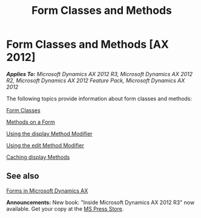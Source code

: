 ﻿---
title: Form Classes and Methods
TOCTitle: Form Classes and Methods
ms:assetid: 5a675282-0b17-4410-baf0-35483c0a0e50
ms:mtpsurl: https://msdn.microsoft.com/en-us/library/Aa641004(v=AX.60)
ms:contentKeyID: 35244352
ms.date: 05/18/2015
mtps_version: v=AX.60
---

# Form Classes and Methods [AX 2012]


_**Applies To:** Microsoft Dynamics AX 2012 R3, Microsoft Dynamics AX 2012 R2, Microsoft Dynamics AX 2012 Feature Pack, Microsoft Dynamics AX 2012_

The following topics provide information about form classes and methods:

[Form Classes](form-classes.md)

[Methods on a Form](methods-on-a-form.md)

[Using the display Method Modifier](using-the-display-method-modifier.md)

[Using the edit Method Modifier](using-the-edit-method-modifier.md)

[Caching display Methods](caching-display-methods.md)

## See also

[Forms in Microsoft Dynamics AX](forms-in-microsoft-dynamics-ax.md)

  
**Announcements:** New book: "Inside Microsoft Dynamics AX 2012 R3" now available. Get your copy at the [MS Press Store](https://www.microsoftpressstore.com/store/inside-microsoft-dynamics-ax-2012-r3-9780735685109).


